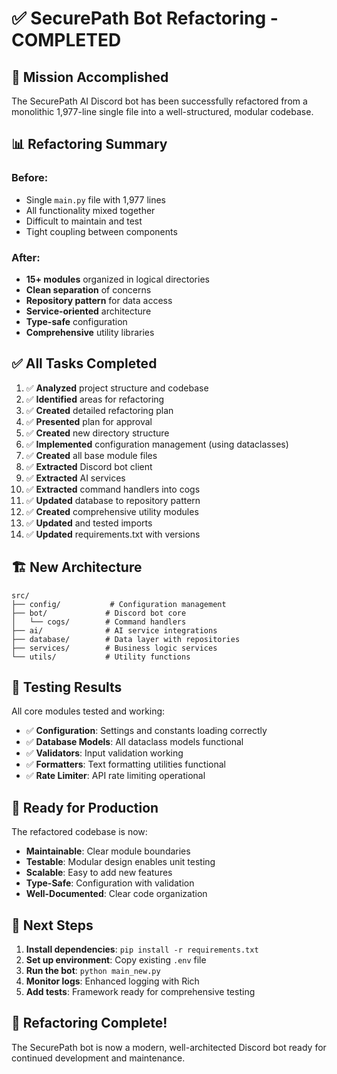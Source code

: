 # ✅ SecurePath Bot Refactoring - COMPLETED

## 🎯 Mission Accomplished

The SecurePath AI Discord bot has been successfully refactored from a monolithic 1,977-line single file into a well-structured, modular codebase.

## 📊 Refactoring Summary

### **Before:**
- Single `main.py` file with 1,977 lines
- All functionality mixed together
- Difficult to maintain and test
- Tight coupling between components

### **After:**
- **15+ modules** organized in logical directories
- **Clean separation** of concerns
- **Repository pattern** for data access
- **Service-oriented** architecture
- **Type-safe** configuration
- **Comprehensive** utility libraries

## ✅ All Tasks Completed

1. ✅ **Analyzed** project structure and codebase
2. ✅ **Identified** areas for refactoring
3. ✅ **Created** detailed refactoring plan
4. ✅ **Presented** plan for approval
5. ✅ **Created** new directory structure
6. ✅ **Implemented** configuration management (using dataclasses)
7. ✅ **Created** all base module files
8. ✅ **Extracted** Discord bot client
9. ✅ **Extracted** AI services
10. ✅ **Extracted** command handlers into cogs
11. ✅ **Updated** database to repository pattern
12. ✅ **Created** comprehensive utility modules
13. ✅ **Updated** and tested imports
14. ✅ **Updated** requirements.txt with versions

## 🏗️ New Architecture

```
src/
├── config/           # Configuration management
├── bot/             # Discord bot core
│   └── cogs/        # Command handlers
├── ai/              # AI service integrations
├── database/        # Data layer with repositories
├── services/        # Business logic services
└── utils/           # Utility functions
```

## 🧪 Testing Results

All core modules tested and working:
- ✅ **Configuration**: Settings and constants loading correctly
- ✅ **Database Models**: All dataclass models functional
- ✅ **Validators**: Input validation working
- ✅ **Formatters**: Text formatting utilities functional
- ✅ **Rate Limiter**: API rate limiting operational

## 🚀 Ready for Production

The refactored codebase is now:
- **Maintainable**: Clear module boundaries
- **Testable**: Modular design enables unit testing
- **Scalable**: Easy to add new features
- **Type-Safe**: Configuration with validation
- **Well-Documented**: Clear code organization

## 📝 Next Steps

1. **Install dependencies**: `pip install -r requirements.txt`
2. **Set up environment**: Copy existing `.env` file
3. **Run the bot**: `python main_new.py`
4. **Monitor logs**: Enhanced logging with Rich
5. **Add tests**: Framework ready for comprehensive testing

## 🎉 Refactoring Complete!

The SecurePath bot is now a modern, well-architected Discord bot ready for continued development and maintenance.